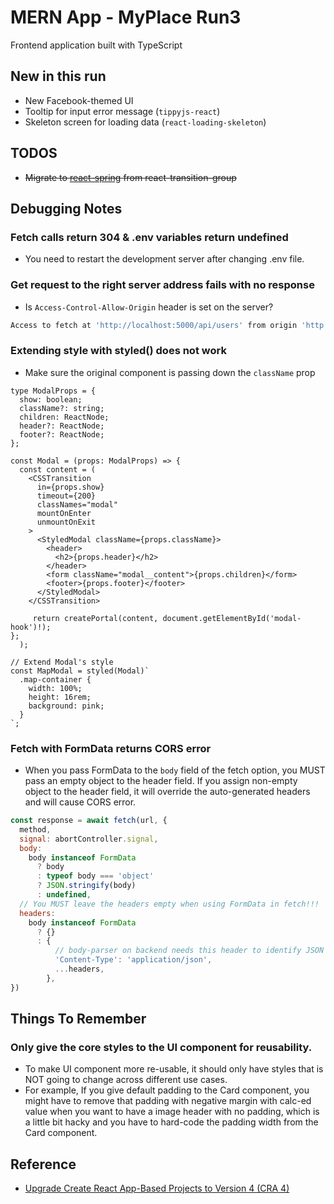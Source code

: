 # MERN App - MyPlace Run3

Frontend application built with TypeScript

## New in this run

- New Facebook-themed UI
- Tooltip for input error message (`tippyjs-react`)
- Skeleton screen for loading data (`react-loading-skeleton`)

## TODOS

- ~~Migrate to [react-spring](https://www.react-spring.io/) from react-transition-group~~

## Debugging Notes

### Fetch calls return 304 & .env variables return undefined

- You need to restart the development server after changing .env file.

### Get request to the right server address fails with no response

- Is `Access-Control-Allow-Origin` header is set on the server?

```bash
Access to fetch at 'http://localhost:5000/api/users' from origin 'http://localhost:3000' has been blocked by CORS policy: No 'Access-Control-Allow-Origin' header is present on the requested resource. If an opaque response serves your needs, set the requests mode to 'no-cors' to fetch the resource with CORS disabled.
```

### Extending style with styled() does not work

- Make sure the original component is passing down the `className` prop

```tsx
type ModalProps = {
  show: boolean;
  className?: string;
  children: ReactNode;
  header?: ReactNode;
  footer?: ReactNode;
};

const Modal = (props: ModalProps) => {
  const content = (
    <CSSTransition
      in={props.show}
      timeout={200}
      classNames="modal"
      mountOnEnter
      unmountOnExit
    >
      <StyledModal className={props.className}>
        <header>
          <h2>{props.header}</h2>
        </header>
        <form className="modal__content">{props.children}</form>
        <footer>{props.footer}</footer>
      </StyledModal>
    </CSSTransition>

     return createPortal(content, document.getElementById('modal-hook')!);
};
  );

// Extend Modal's style
const MapModal = styled(Modal)`
  .map-container {
    width: 100%;
    height: 16rem;
    background: pink;
  }
`;
```

### Fetch with FormData returns CORS error

- When you pass FormData to the `body` field of the fetch option, you MUST pass an empty object to the header field. If you assign non-empty object to the header field, it will override the auto-generated headers and will cause CORS error.

```js
const response = await fetch(url, {
  method,
  signal: abortController.signal,
  body:
    body instanceof FormData
      ? body
      : typeof body === 'object'
      ? JSON.stringify(body)
      : undefined,
  // You MUST leave the headers empty when using FormData in fetch!!!
  headers:
    body instanceof FormData
      ? {}
      : {
          // body-parser on backend needs this header to identify JSON body
          'Content-Type': 'application/json',
          ...headers,
        },
})
```

## Things To Remember

### Only give the core styles to the UI component for reusability.

- To make UI component more re-usable, it should only have styles that is NOT going to change across different use cases.
- For example, If you give default padding to the Card component, you might have to remove that padding with negative margin with calc-ed value when you want to have a image header with no padding, which is a little bit hacky and you have to hard-code the padding width from the Card component.

## Reference

- [Upgrade Create React App-Based Projects to Version 4 (CRA 4)](https://betterprogramming.pub/upgrade-create-react-app-based-projects-to-version-4-cra-4-d7962aee11a6)
